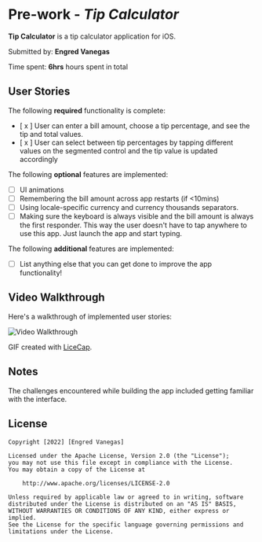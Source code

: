 # Pre-work - *Tip Calculator*

**Tip Calculator** is a tip calculator application for iOS.

Submitted by: **Engred Vanegas**

Time spent: **6hrs** hours spent in total

## User Stories

The following **required** functionality is complete:

* [ x ] User can enter a bill amount, choose a tip percentage, and see the tip and total values.
* [ x ] User can select between tip percentages by tapping different values on the segmented control and the tip value is updated accordingly

The following **optional** features are implemented:

* [ ] UI animations
* [ ] Remembering the bill amount across app restarts (if <10mins)
* [ ] Using locale-specific currency and currency thousands separators.
* [ ] Making sure the keyboard is always visible and the bill amount is always the first responder. This way the user doesn't have to tap anywhere to use this app. Just launch the app and start typing.

The following **additional** features are implemented:

- [ ] List anything else that you can get done to improve the app functionality!

## Video Walkthrough

Here's a walkthrough of implemented user stories:

<img src='https://recordit.co/zvT6yPG4Dx' title='Video Walkthrough' width='' alt='Video Walkthrough' />

GIF created with [LiceCap](http://www.cockos.com/licecap/).

## Notes

The challenges encountered while building the app included getting familiar with the interface.

## License

    Copyright [2022] [Engred Vanegas]

    Licensed under the Apache License, Version 2.0 (the "License");
    you may not use this file except in compliance with the License.
    You may obtain a copy of the License at

        http://www.apache.org/licenses/LICENSE-2.0

    Unless required by applicable law or agreed to in writing, software
    distributed under the License is distributed on an "AS IS" BASIS,
    WITHOUT WARRANTIES OR CONDITIONS OF ANY KIND, either express or implied.
    See the License for the specific language governing permissions and
    limitations under the License.